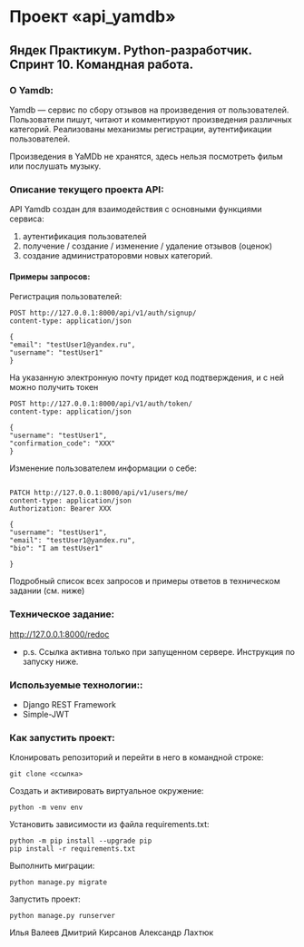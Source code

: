 # Проект «api_yamdb»

## Яндек Практикум. Python-разработчик. Спринт 10. Командная работа.

### О Yamdb:
Yamdb — сервис по сбору отзывов на произведения от пользователей. Пользователи пишут, читают и комментируют произведения различных категорий.
Реализованы механизмы регистрации, аутентификации пользователей.

Произведения в YaMDb не хранятся, здесь нельзя посмотреть фильм или послушать музыку.


### Описание текущего проекта API:
API Yamdb создан для взаимодействия с основными функциями сервиса:

1. аутентификация пользователей
2. получение / создание / изменение / удаление отзывов (оценок)
3. создание администраторовми новых категорий.

#### Примеры запросов:
Регистрация пользователей:
```
POST http://127.0.0.1:8000/api/v1/auth/signup/
content-type: application/json

{
"email": "testUser1@yandex.ru",
"username": "testUser1"
}
```

На указанную электронную почту придет код подтверждения, и с ней можно получить токен
```
POST http://127.0.0.1:8000/api/v1/auth/token/
content-type: application/json

{
"username": "testUser1",
"confirmation_code": "ХХХ"
}

```

Изменение пользователем информации о себе:
```

PATCH http://127.0.0.1:8000/api/v1/users/me/
content-type: application/json
Authorization: Bearer ХХХ

{
"username": "testUser1",
"email": "testUser1@yandex.ru",
"bio": "I am testUser1"

}
```
Подробный список всех запросов и примеры ответов в техническом задании (см. ниже)

### Техническое задание:
http://127.0.0.1:8000/redoc
* p.s. Ссылка активна только при запущенном сервере. Инструкция по запуску ниже.

### Используемые технологии::
* Django REST Framework
* Simple-JWT
### Как запустить проект:
Клонировать репозиторий и перейти в него в командной строке:

```
git clone <ссылка>
```
Cоздать и активировать виртуальное окружение:
```
python -m venv env
```

Установить зависимости из файла requirements.txt:
```
python -m pip install --upgrade pip
pip install -r requirements.txt
```
Выполнить миграции:
```
python manage.py migrate
```
Запустить проект:
```
python manage.py runserver
```
Илья Валеев
Дмитрий Кирсанов
Александр Лахтюк